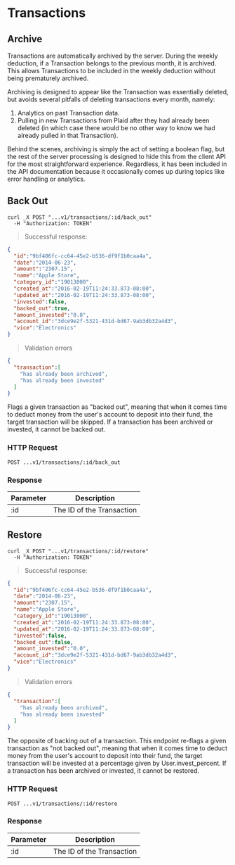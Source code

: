 # Transactions

## Archive

Transactions are automatically archived by the server. During the weekly deduction, if a Transaction belongs to the previous month, it is archived. This allows Transactions to be included in the weekly deduction without being prematurely archived.

Archiving is designed to appear like the Transaction was essentially deleted, but avoids several pitfalls of deleting transactions every month, namely:

1. Analytics on past Transaction data.
2. Pulling in new Transactions from Plaid after they had already been deleted (in which case there would be no other way to know we had already pulled in that Transaction).

Behind the scenes, archiving is simply the act of setting a boolean flag, but the rest of the server processing is designed to hide this from the client API for the most straightforward experience. Regardless, it has been included in the API documentation because it occasionally comes up during topics like error handling or analytics.

## Back Out

```shell
curl _X POST "...v1/transactions/:id/back_out"
  -H "Authorization: TOKEN"
```

> Successful response:

```json
{
  "id":"9bf406fc-cc64-45e2-b536-df9f1b0caa4a",
  "date":"2014-06-23",
  "amount":"2307.15",
  "name":"Apple Store",
  "category_id":"19013000",
  "created_at":"2016-02-19T11:24:33.873-08:00",
  "updated_at":"2016-02-19T11:24:33.873-08:00",
  "invested":false,
  "backed_out":true,
  "amount_invested":"0.0",
  "account_id":"3dce9e2f-5321-431d-bd67-9ab3db32a4d3",
  "vice":"Electronics"
}
```

> Validation errors

```json
{
  "transaction":[
    "has already been archived",
    "has already been invested"
  ]
}
```

Flags a given transaction as "backed out", meaning that when it comes time to deduct money from the user's account to deposit into their fund, the target transaction will be skipped. If a transaction has been archived or invested, it cannot be backed out.

### HTTP Request

`POST ...v1/transactions/:id/back_out`

### Response

Parameter | Description
--------- | -----------
:id | The ID of the Transaction

## Restore

```shell
curl _X POST "...v1/transactions/:id/restore"
  -H "Authorization: TOKEN"
```

> Successful response:

```json
{
  "id":"9bf406fc-cc64-45e2-b536-df9f1b0caa4a",
  "date":"2014-06-23",
  "amount":"2307.15",
  "name":"Apple Store",
  "category_id":"19013000",
  "created_at":"2016-02-19T11:24:33.873-08:00",
  "updated_at":"2016-02-19T11:24:33.873-08:00",
  "invested":false,
  "backed_out":false,
  "amount_invested":"0.0",
  "account_id":"3dce9e2f-5321-431d-bd67-9ab3db32a4d3",
  "vice":"Electronics"
}
```

> Validation errors

```json
{
  "transaction":[
    "has already been archived",
    "has already been invested"
  ]
}
```

The opposite of backing out of a transaction. This endpoint re-flags a given transaction as "not backed out", meaning that when it comes time to deduct money from the user's account to deposit into their fund, the target transaction will be invested at a percentage given by User.invest_percent. If a transaction has been archived or invested, it cannot be restored.

### HTTP Request

`POST ...v1/transactions/:id/restore`

### Response

Parameter | Description
--------- | -----------
:id | The ID of the Transaction
